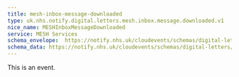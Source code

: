 ```yaml
---
title: mesh-inbox-message-downloaded
type: uk.nhs.notify.digital.letters.mesh.inbox.message.downloaded.v1
nice_name: MESHInboxMessageDownloaded
service: MESH Services
schema_envelope:  https://notify.nhs.uk/cloudevents/schemas/digital-letters/2025-10-draft/events/uk.nhs.notify.digital.letters.mesh.inbox.message.downloaded.v1.schema.json
schema_data: https://notify.nhs.uk/cloudevents/schemas/digital-letters/2025-10-draft/data/digital-letter-base-data.schema.json
---
```


This is an event.
